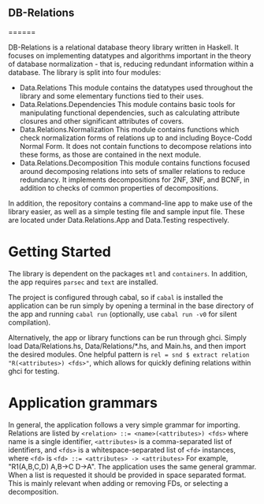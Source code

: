 ## DB-Relations
======

DB-Relations is a relational database theory library written in Haskell. It focuses on implementing
datatypes and algorithms important in the theory of database normalization - that is, reducing
redundant information within a database. The library is split into four modules:
- Data.Relations
This module contains the datatypes used throughout the library and some elementary functions tied to their uses.
- Data.Relations.Dependencies
This module contains basic tools for manipulating functional dependencies, such as calculating attribute closures 
and other significant attributes of covers. 
- Data.Relations.Normalization
This module contains functions which check normalization forms of relations up to and including Boyce-Codd Normal Form.
It does not contain functions to decompose relations into these forms, as those are contained in the next module.
- Data.Relations.Decomposition
This module contains functions focused around decomposing relations into sets of smaller relations to reduce redundancy.
It implements decompositions for 2NF, 3NF, and BCNF, in addition to checks of common properties of decompositions.

In addition, the repository contains a command-line app to make use of the library easier, as well as a simple testing file
and sample input file. These are located under Data.Relations.App and Data.Testing respectively.

# Getting Started

The library is dependent on the packages `mtl` and `containers`. 
In addition, the app requires `parsec` and `text` are installed.

The project is configured through cabal, so if `cabal` is installed the application
can be run simply by opening a terminal in the base directory of the app and running
```cabal run``` (optionally, use `cabal run -v0` for silent compilation). 

Alternatively, the app or library functions can be run through ghci. Simply load 
Data/Relations.hs, Data/Relations/*.hs, and Main.hs, and then import the desired modules.
One helpful pattern is `rel = snd $ extract relation "R(<attributes>) <fds>"`, which allows 
for quickly defining relations within ghci for testing.

# Application grammars

In general, the application follows a very simple grammar for importing. Relations are listed by
`<relation> ::= <name>(<attributes>) <fds>`
where name is a single identifier, `<attributes>` is a comma-separated list of identifiers, 
and `<fds>` is a whitespace-separated list of `<fd>` instances, where `<fd>` is
`<fd> ::= <attributes> -> <attributes>`
For example, "R1(A,B,C,D) A,B->C D->A". The application uses the same general grammar. When a list
is requested it should be provided in space separated format. This is mainly relevant when adding or 
removing FDs, or selecting a decomposition.